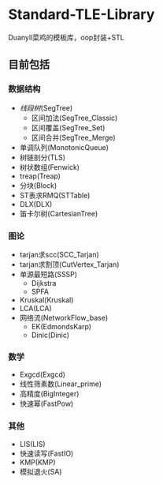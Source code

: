 # Standard-TLE-Library

Duanyll菜鸡的模板库，oop封装+STL

## 目前包括

### 数据结构

- *线段树*(SegTree)
	- 区间加法(SegTree_Classic)
	- 区间覆盖(SegTree_Set)
	- 区间合并(SegTree_Merge)
- 单调队列(MonotonicQueue)
- 树链剖分(TLS)
- 树状数组(Fenwick)
- treap(Treap)
- 分块(Block)
- ST表求RMQ(STTable)
- DLX(DLX)
- 笛卡尔树(CartesianTree)

### 图论

- tarjan求scc(SCC_Tarjan)
- tarjan求割顶(CutVertex_Tarjan)
- 单源最短路(SSSP)
    - Dijkstra
    - SPFA
- Kruskal(Kruskal)
- LCA(LCA)
- 网络流(NetworkFlow_base)
	- EK(EdmondsKarp)
	- Dinic(Dinic)

### 数学

- Exgcd(Exgcd)
- 线性筛素数(Linear_prime)
- 高精度(BigInteger)
- 快速幂(FastPow)

### 其他

- LIS(LIS)
- 快速读写(FastIO)
- KMP(KMP)
- 模拟退火(SA)